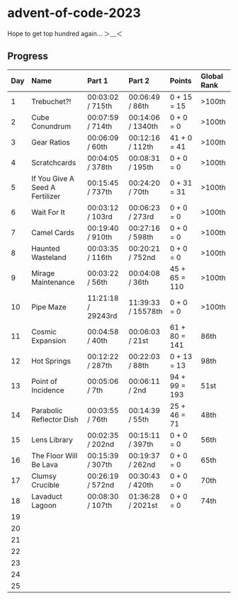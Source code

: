 # advent-of-code-2023

Hope to get top hundred again... ＞﹏＜

## Progress

| Day | Name                            | Part 1             | Part 2             | Points        | Global Rank |
| --- | :------------------------------ | :----------------- | :----------------- | :------------ | :---------- |
| 1   | Trebuchet?!                     | 00:03:02 / 715th   | 00:06:49 / 86th    | 0 + 15 = 15   | >100th      |
| 2   | Cube Conundrum                  | 00:07:59 / 714th   | 00:14:06 / 1340th  | 0 + 0 = 0     | >100th      |
| 3   | Gear Ratios                     | 00:06:09 / 60th    | 00:12:16 / 112th   | 41 + 0 = 41   | >100th      |
| 4   | Scratchcards                    | 00:04:05 / 378th   | 00:08:31 / 195th   | 0 + 0 = 0     | >100th      |
| 5   | If You Give A Seed A Fertilizer | 00:15:45 / 737th   | 00:24:20 / 70th    | 0 + 31 = 31   | >100th      |
| 6   | Wait For It                     | 00:03:12 / 103rd   | 00:06:23 / 273rd   | 0 + 0 = 0     | >100th      |
| 7   | Camel Cards                     | 00:19:40 / 910th   | 00:27:16 / 598th   | 0 + 0 = 0     | >100th      |
| 8   | Haunted Wasteland               | 00:03:35 / 116th   | 00:20:21 / 752nd   | 0 + 0 = 0     | >100th      |
| 9   | Mirage Maintenance              | 00:03:22 / 56th    | 00:04:08 / 36th    | 45 + 65 = 110 | >100th      |
| 10  | Pipe Maze                       | 11:21:18 / 29243rd | 11:39:33 / 15578th | 0 + 0 = 0     | >100th      |
| 11  | Cosmic Expansion                | 00:04:58 / 40th    | 00:06:03 / 21st    | 61 + 80 = 141 | 86th        |
| 12  | Hot Springs                     | 00:12:22 / 287th   | 00:22:03 / 88th    | 0 + 13 = 13   | 98th        |
| 13  | Point of Incidence              | 00:05:06 / 7th     | 00:06:11 / 2nd     | 94 + 99 = 193 | 51st        |
| 14  | Parabolic Reflector Dish        | 00:03:55 / 76th    | 00:14:39 / 55th    | 25 + 46 = 71  | 48th        |
| 15  | Lens Library                    | 00:02:35 / 202nd   | 00:15:11 / 397th   | 0 + 0 = 0     | 56th        |
| 16  | The Floor Will Be Lava          | 00:15:39 / 307th   | 00:19:37 / 262nd   | 0 + 0 = 0     | 65th        |
| 17  | Clumsy Crucible                 | 00:26:19 / 572nd   | 00:30:43 / 420th   | 0 + 0 = 0     | 70th        |
| 18  | Lavaduct Lagoon                 | 00:08:30 / 107th   | 01:36:28 / 2021st  | 0 + 0 = 0     | 74th        |
| 19  |                                 |                    |                    |               |             |
| 20  |                                 |                    |                    |               |             |
| 21  |                                 |                    |                    |               |             |
| 22  |                                 |                    |                    |               |             |
| 23  |                                 |                    |                    |               |             |
| 24  |                                 |                    |                    |               |             |
| 25  |                                 |                    |                    |               |             |
